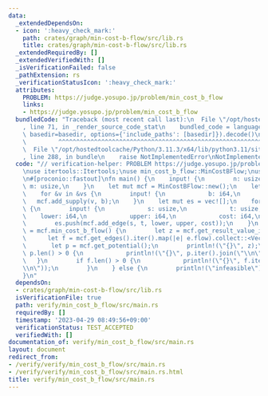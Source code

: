 ```yaml
---
data:
  _extendedDependsOn:
  - icon: ':heavy_check_mark:'
    path: crates/graph/min-cost-b-flow/src/lib.rs
    title: crates/graph/min-cost-b-flow/src/lib.rs
  _extendedRequiredBy: []
  _extendedVerifiedWith: []
  _isVerificationFailed: false
  _pathExtension: rs
  _verificationStatusIcon: ':heavy_check_mark:'
  attributes:
    PROBLEM: https://judge.yosupo.jp/problem/min_cost_b_flow
    links:
    - https://judge.yosupo.jp/problem/min_cost_b_flow
  bundledCode: "Traceback (most recent call last):\n  File \"/opt/hostedtoolcache/Python/3.11.3/x64/lib/python3.11/site-packages/onlinejudge_verify/documentation/build.py\"\
    , line 71, in _render_source_code_stat\n    bundled_code = language.bundle(stat.path,\
    \ basedir=basedir, options={'include_paths': [basedir]}).decode()\n          \
    \         ^^^^^^^^^^^^^^^^^^^^^^^^^^^^^^^^^^^^^^^^^^^^^^^^^^^^^^^^^^^^^^^^^^^^^^^^^^^^^^^^^\n\
    \  File \"/opt/hostedtoolcache/Python/3.11.3/x64/lib/python3.11/site-packages/onlinejudge_verify/languages/rust.py\"\
    , line 288, in bundle\n    raise NotImplementedError\nNotImplementedError\n"
  code: "// verification-helper: PROBLEM https://judge.yosupo.jp/problem/min_cost_b_flow\n\
    \nuse itertools::Itertools;\nuse min_cost_b_flow::MinCostBFlow;\nuse proconio::input;\n\
    \n#[proconio::fastout]\nfn main() {\n    input! {\n        n: usize,\n       \
    \ m: usize,\n    }\n    let mut mcf = MinCostBFlow::new();\n    let vs = mcf.add_vertices(n);\n\
    \    for &v in &vs {\n        input! {\n            b: i64,\n        }\n     \
    \   mcf.add_supply(v, b);\n    }\n    let mut es = vec![];\n    for _ in 0..m\
    \ {\n        input! {\n            s: usize,\n            t: usize,\n        \
    \    lower: i64,\n            upper: i64,\n            cost: i64,\n        }\n\
    \        es.push(mcf.add_edge(s, t, lower, upper, cost));\n    }\n    if let Ok(_)\
    \ = mcf.min_cost_b_flow() {\n        let z = mcf.get_result_value_i128();\n  \
    \      let f = mcf.get_edges().iter().map(|e| e.flow).collect::<Vec<_>>();\n \
    \       let p = mcf.get_potential();\n        println!(\"{}\", z);\n        if\
    \ p.len() > 0 {\n            println!(\"{}\", p.iter().join(\"\\n\"));\n     \
    \   }\n        if f.len() > 0 {\n            println!(\"{}\", f.iter().join(\"\
    \\n\"));\n        }\n    } else {\n        println!(\"infeasible\");\n    }\n\
    }\n"
  dependsOn:
  - crates/graph/min-cost-b-flow/src/lib.rs
  isVerificationFile: true
  path: verify/min_cost_b_flow/src/main.rs
  requiredBy: []
  timestamp: '2023-04-29 08:49:56+09:00'
  verificationStatus: TEST_ACCEPTED
  verifiedWith: []
documentation_of: verify/min_cost_b_flow/src/main.rs
layout: document
redirect_from:
- /verify/verify/min_cost_b_flow/src/main.rs
- /verify/verify/min_cost_b_flow/src/main.rs.html
title: verify/min_cost_b_flow/src/main.rs
---
```

